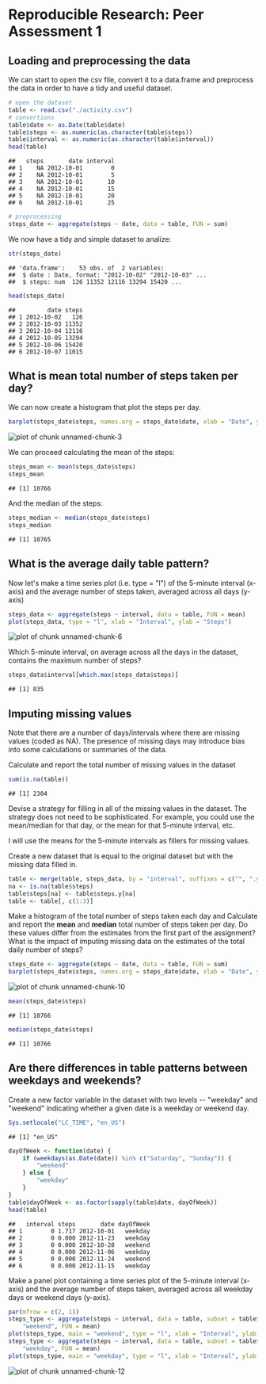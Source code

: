 # Reproducible Research: Peer Assessment 1


## Loading and preprocessing the data

We can start to open the csv file, convert it to a data.frame and preprocess the data in order to have a tidy and useful dataset.

```r
# open the dataset
table <- read.csv("./activity.csv")
# convertions
table$date <- as.Date(table$date)
table$steps <- as.numeric(as.character(table$steps))
table$interval <- as.numeric(as.character(table$interval))
head(table)
```

```
##   steps       date interval
## 1    NA 2012-10-01        0
## 2    NA 2012-10-01        5
## 3    NA 2012-10-01       10
## 4    NA 2012-10-01       15
## 5    NA 2012-10-01       20
## 6    NA 2012-10-01       25
```

```r
# preprocessing
steps_date <- aggregate(steps ~ date, data = table, FUN = sum)
```

We now have a tidy and simple dataset to analize:

```r
str(steps_date)
```

```
## 'data.frame':	53 obs. of  2 variables:
##  $ date : Date, format: "2012-10-02" "2012-10-03" ...
##  $ steps: num  126 11352 12116 13294 15420 ...
```

```r
head(steps_date)
```

```
##         date steps
## 1 2012-10-02   126
## 2 2012-10-03 11352
## 3 2012-10-04 12116
## 4 2012-10-05 13294
## 5 2012-10-06 15420
## 6 2012-10-07 11015
```



## What is mean total number of steps taken per day?
We can now create a histogram that plot the steps per day.

```r
barplot(steps_date$steps, names.arg = steps_date$date, xlab = "Date", ylab = "Steps")
```

![plot of chunk unnamed-chunk-3](figure/unnamed-chunk-3.png) 

We can proceed calculating the mean of the steps:

```r
steps_mean <- mean(steps_date$steps)
steps_mean
```

```
## [1] 10766
```

And the median of the steps:

```r
steps_median <- median(steps_date$steps)
steps_median
```

```
## [1] 10765
```


## What is the average daily table pattern?

Now let's make a time series plot (i.e. type = "l") of the 5-minute interval (x-axis) and the average number of steps taken, averaged across all days (y-axis)


```r
steps_data <- aggregate(steps ~ interval, data = table, FUN = mean)
plot(steps_data, type = "l", xlab = "Interval", ylab = "Steps")
```

![plot of chunk unnamed-chunk-6](figure/unnamed-chunk-6.png) 


Which 5-minute interval, on average across all the days in the dataset,
contains the maximum number of steps?


```r
steps_data$interval[which.max(steps_data$steps)]
```

```
## [1] 835
```



## Imputing missing values
Note that there are a number of days/intervals where there are missing values (coded as NA). The presence of missing days may introduce bias into some calculations or summaries of the data.

Calculate and report the total number of missing values in the dataset


```r
sum(is.na(table))
```

```
## [1] 2304
```


Devise a strategy for filling in all of the missing values in the dataset.
The strategy does not need to be sophisticated. For example, you could use
the mean/median for that day, or the mean for that 5-minute interval, etc.

I will use the means for the 5-minute intervals as fillers for missing
values.

Create a new dataset that is equal to the original dataset but with
the missing data filled in.


```r
table <- merge(table, steps_data, by = "interval", suffixes = c("", ".y"))
na <- is.na(table$steps)
table$steps[na] <- table$steps.y[na]
table <- table[, c(1:3)]
```


Make a histogram of the total number of steps taken each day and Calculate
and report the **mean** and **median** total number of steps taken per day.
Do these values differ from the estimates from the first part of the assignment?
What is the impact of imputing missing data on the estimates of the total
daily number of steps?


```r
steps_date <- aggregate(steps ~ date, data = table, FUN = sum)
barplot(steps_date$steps, names.arg = steps_date$date, xlab = "Date", ylab = "Steps")
```

![plot of chunk unnamed-chunk-10](figure/unnamed-chunk-10.png) 

```r
mean(steps_date$steps)
```

```
## [1] 10766
```

```r
median(steps_date$steps)
```

```
## [1] 10766
```


## Are there differences in table patterns between weekdays and weekends?

Create a new factor variable in the dataset with two levels -- "weekday" and
"weekend" indicating whether a given date is a weekday or weekend day.


```r
Sys.setlocale("LC_TIME", "en_US")
```

```
## [1] "en_US"
```

```r
dayOfWeek <- function(date) {
    if (weekdays(as.Date(date)) %in% c("Saturday", "Sunday")) {
        "weekend"
    } else {
        "weekday"
    }
}
table$dayOfWeek <- as.factor(sapply(table$date, dayOfWeek))
head(table)
```

```
##   interval steps       date dayOfWeek
## 1        0 1.717 2012-10-01   weekday
## 2        0 0.000 2012-11-23   weekday
## 3        0 0.000 2012-10-28   weekend
## 4        0 0.000 2012-11-06   weekday
## 5        0 0.000 2012-11-24   weekend
## 6        0 0.000 2012-11-15   weekday
```


Make a panel plot containing a time series plot of the 5-minute interval (x-axis)
and the average number of steps taken, averaged across all weekday days or
weekend days (y-axis).


```r
par(mfrow = c(2, 1))
steps_type <- aggregate(steps ~ interval, data = table, subset = table$dayOfWeek == 
    "weekend", FUN = mean)
plot(steps_type, main = "weekend", type = "l", xlab = "Interval", ylab = "Steps")
steps_type <- aggregate(steps ~ interval, data = table, subset = table$dayOfWeek == 
    "weekday", FUN = mean)
plot(steps_type, main = "weekday", type = "l", xlab = "Interval", ylab = "Steps")
```

![plot of chunk unnamed-chunk-12](figure/unnamed-chunk-12.png) 

